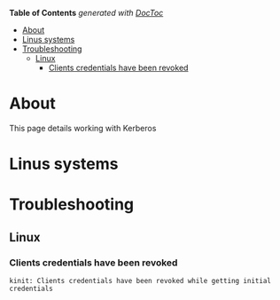<!-- START doctoc generated TOC please keep comment here to allow auto update -->
<!-- DON'T EDIT THIS SECTION, INSTEAD RE-RUN doctoc TO UPDATE -->
**Table of Contents**  *generated with [DocToc](https://github.com/thlorenz/doctoc)*

- [About](#about)
- [Linus systems](#linus-systems)
- [Troubleshooting](#troubleshooting)
  - [Linux](#linux)
    - [Clients credentials have been revoked](#clients-credentials-have-been-revoked)

<!-- END doctoc generated TOC please keep comment here to allow auto update -->

# About

This page details working with Kerberos

# Linus systems

# Troubleshooting

## Linux 

### Clients credentials have been revoked

```
kinit: Clients credentials have been revoked while getting initial credentials
```
